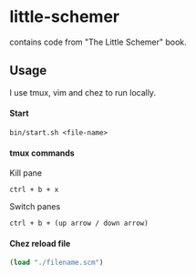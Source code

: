 # little-schemer

contains code from "The Little Schemer" book.

## Usage

I use tmux, vim and chez to run locally.

#### Start
```
bin/start.sh <file-name>
```

#### tmux commands

Kill pane
```
ctrl + b + x
```

Switch panes
```
ctrl + b + (up arrow / down arrow)
```

#### Chez reload file
```scheme
(load "./filename.scm")
```